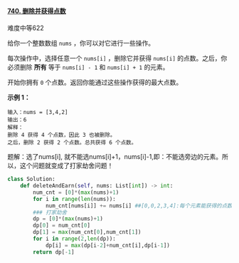 #### [740. 删除并获得点数](https://leetcode-cn.com/problems/delete-and-earn/)

难度中等622

给你一个整数数组 `nums` ，你可以对它进行一些操作。

每次操作中，选择任意一个 `nums[i]` ，删除它并获得 `nums[i]` 的点数。之后，你必须删除 **所有** 等于 `nums[i] - 1` 和 `nums[i] + 1` 的元素。

开始你拥有 `0` 个点数。返回你能通过这些操作获得的最大点数。

 

**示例 1：**

```
输入：nums = [3,4,2]
输出：6
解释：
删除 4 获得 4 个点数，因此 3 也被删除。
之后，删除 2 获得 2 个点数。总共获得 6 个点数。
```

题解：选了nums[i], 就不能选nums[i]+1，nums[i]-1,即：不能选旁边的元素。所以，这个问题就变成了打家劫舍问题！

```python
class Solution:
    def deleteAndEarn(self, nums: List[int]) -> int:
        num_cnt = [0]*(max(nums)+1)
        for i in range(len(nums)):
            num_cnt[nums[i]] += nums[i] ##[0,0,2,3,4]:每个元素能获得的点数
        ### 打家劫舍
        dp = [0]*(max(nums)+1)
        dp[0] = num_cnt[0]
        dp[1] = max(num_cnt[0],num_cnt[1])
        for i in range(2,len(dp)):
            dp[i] = max(dp[i-2]+num_cnt[i],dp[i-1])
        return dp[-1]
```

